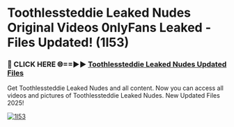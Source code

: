 # Toothlessteddie Leaked Nudes Original Videos 0nlyFans Leaked - Files Updated! (1l53)

<h3>🔴 CLICK HERE 🌐==►► <a href="https://tinyurl.com/52m3yx9h" rel="nofollow">Toothlessteddie Leaked Nudes Updated Files</a></h3>

Get Toothlessteddie Leaked Nudes and all content. Now you can access all videos and pictures of Toothlessteddie Leaked Nudes. New Updated Files 2025!

[![1l53](https://i.imgur.com/TnHtlc8.gif)](https://tinyurl.com/52m3yx9h)
